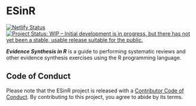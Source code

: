 # ESinR

<!-- badges: start -->
[![Netlify Status](https://api.netlify.com/api/v1/badges/18986562-9f54-46ea-be42-e7d1111a7d09/deploy-status)](https://app.netlify.com/sites/esinr/deploys)
[![Project Status: WIP – Initial development is in progress, but there has not yet been a stable, usable release suitable for the public.](https://www.repostatus.org/badges/latest/wip.svg)](https://www.repostatus.org/#wip)
<!-- badges: end -->

__*Evidence Synthesis in R*__ is a guide to performing systematic reviews and other evidence synthesis exercises using the R programming language.

## Code of Conduct
  
Please note that the ESinR project is released with a [Contributor Code of Conduct](https://contributor-covenant.org/version/2/0/CODE_OF_CONDUCT.html). By contributing to this project, you agree to abide by its terms.